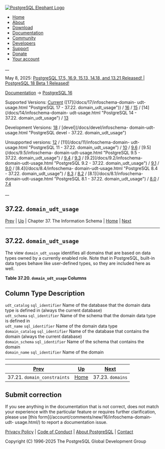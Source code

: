 [ ![PostgreSQL Elephant Logo](/media/img/about/press/elephant.png) ](/)

  * [Home](/ "Home")
  * [About](/about/ "About")
  * [Download](/download/ "Download")
  * [Documentation](/docs/ "Documentation")
  * [Community](/community/ "Community")
  * [Developers](/developer/ "Developers")
  * [Support](/support/ "Support")
  * [Donate](/about/donate/ "Donate")
  * [Your account](/account/ "Your account")

__

May 8, 2025: [ PostgreSQL 17.5, 16.9, 15.13, 14.18, and 13.21 Released! ](/about/news/postgresql-175-169-1513-1418-and-1321-released-3072/) | [ PostgreSQL 18 Beta 1 Released! ](/about/news/postgresql-18-beta-1-released-3070/)

[Documentation](/docs/ "Documentation") -> [PostgreSQL
16](/docs/16/index.html)

Supported Versions: [Current](/docs/current/infoschema-domain-udt-usage.html
"PostgreSQL 17 - 37.22. domain_udt_usage") ([17](/docs/17/infoschema-domain-
udt-usage.html "PostgreSQL 17 - 37.22. domain_udt_usage")) /
[16](/docs/16/infoschema-domain-udt-usage.html "PostgreSQL 16 -
37.22. domain_udt_usage") / [15](/docs/15/infoschema-domain-udt-usage.html
"PostgreSQL 15 - 37.22. domain_udt_usage") / [14](/docs/14/infoschema-domain-
udt-usage.html "PostgreSQL 14 - 37.22. domain_udt_usage") /
[13](/docs/13/infoschema-domain-udt-usage.html "PostgreSQL 13 -
37.22. domain_udt_usage")

Development Versions: [18](/docs/18/infoschema-domain-udt-usage.html
"PostgreSQL 18 - 37.22. domain_udt_usage") / [devel](/docs/devel/infoschema-
domain-udt-usage.html "PostgreSQL devel - 37.22. domain_udt_usage")

Unsupported versions: [12](/docs/12/infoschema-domain-udt-usage.html
"PostgreSQL 12 - 37.22. domain_udt_usage") / [11](/docs/11/infoschema-domain-
udt-usage.html "PostgreSQL 11 - 37.22. domain_udt_usage") /
[10](/docs/10/infoschema-domain-udt-usage.html "PostgreSQL 10 -
37.22. domain_udt_usage") / [9.6](/docs/9.6/infoschema-domain-udt-usage.html
"PostgreSQL 9.6 - 37.22. domain_udt_usage") / [9.5](/docs/9.5/infoschema-
domain-udt-usage.html "PostgreSQL 9.5 - 37.22. domain_udt_usage") /
[9.4](/docs/9.4/infoschema-domain-udt-usage.html "PostgreSQL 9.4 -
37.22. domain_udt_usage") / [9.3](/docs/9.3/infoschema-domain-udt-usage.html
"PostgreSQL 9.3 - 37.22. domain_udt_usage") / [9.2](/docs/9.2/infoschema-
domain-udt-usage.html "PostgreSQL 9.2 - 37.22. domain_udt_usage") /
[9.1](/docs/9.1/infoschema-domain-udt-usage.html "PostgreSQL 9.1 -
37.22. domain_udt_usage") / [9.0](/docs/9.0/infoschema-domain-udt-usage.html
"PostgreSQL 9.0 - 37.22. domain_udt_usage") / [8.4](/docs/8.4/infoschema-
domain-udt-usage.html "PostgreSQL 8.4 - 37.22. domain_udt_usage") /
[8.3](/docs/8.3/infoschema-domain-udt-usage.html "PostgreSQL 8.3 -
37.22. domain_udt_usage") / [8.2](/docs/8.2/infoschema-domain-udt-usage.html
"PostgreSQL 8.2 - 37.22. domain_udt_usage") / [8.1](/docs/8.1/infoschema-
domain-udt-usage.html "PostgreSQL 8.1 - 37.22. domain_udt_usage") /
[8.0](/docs/8.0/infoschema-domain-udt-usage.html "PostgreSQL 8.0 -
37.22. domain_udt_usage") / [7.4](/docs/7.4/infoschema-domain-udt-usage.html
"PostgreSQL 7.4 - 37.22. domain_udt_usage")

__

37.22. `domain_udt_usage`  
---  
[Prev](infoschema-domain-constraints.html "37.21. domain_constraints")  | [Up](information-schema.html "Chapter 37. The Information Schema") | Chapter 37. The Information Schema | [Home](index.html "PostgreSQL 16.9 Documentation") |  [Next](infoschema-domains.html "37.23. domains")  
  
* * *

## 37.22. `domain_udt_usage` #

The view `domain_udt_usage` identifies all domains that are based on data
types owned by a currently enabled role. Note that in PostgreSQL, built-in
data types behave like user-defined types, so they are included here as well.

**Table  37.20. `domain_udt_usage` Columns**

Column Type Description  
---  
`udt_catalog` `sql_identifier` Name of the database that the domain data type
is defined in (always the current database)  
`udt_schema` `sql_identifier` Name of the schema that the domain data type is
defined in  
`udt_name` `sql_identifier` Name of the domain data type  
`domain_catalog` `sql_identifier` Name of the database that contains the
domain (always the current database)  
`domain_schema` `sql_identifier` Name of the schema that contains the domain  
`domain_name` `sql_identifier` Name of the domain  
  
  

* * *

[Prev](infoschema-domain-constraints.html "37.21. domain_constraints")  | [Up](information-schema.html "Chapter 37. The Information Schema") |  [Next](infoschema-domains.html "37.23. domains")  
---|---|---  
37.21. `domain_constraints`  | [Home](index.html "PostgreSQL 16.9 Documentation") |  37.23. `domains`  
  
## Submit correction

If you see anything in the documentation that is not correct, does not match
your experience with the particular feature or requires further clarification,
please use [this form](/account/comments/new/16/infoschema-domain-udt-
usage.html/) to report a documentation issue.

[Privacy Policy](/about/privacypolicy) | [Code of Conduct](/about/policies/coc/) | [About PostgreSQL](/about/) | [Contact](/about/contact/)  

Copyright (C) 1996-2025 The PostgreSQL Global Development Group

